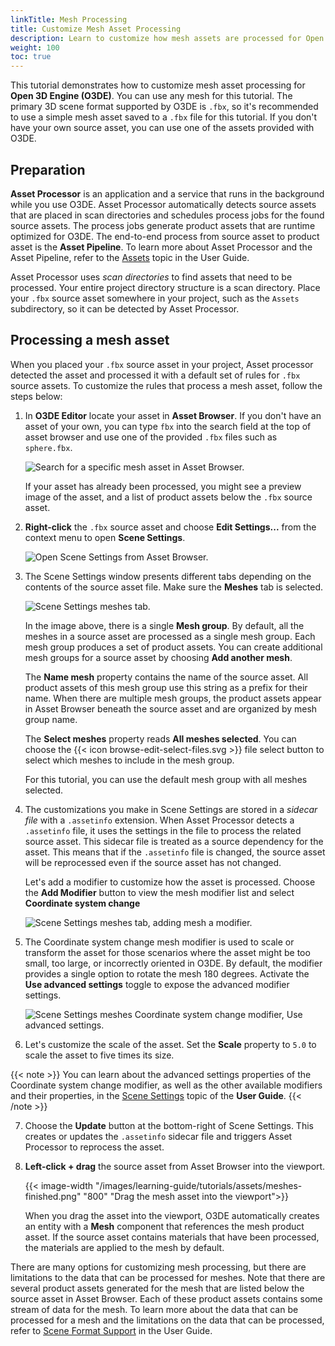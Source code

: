 ```yaml
---
linkTitle: Mesh Processing
title: Customize Mesh Asset Processing
description: Learn to customize how mesh assets are processed for Open 3D Engine (O3DE) with Scene Settings.
weight: 100
toc: true
---
```


This tutorial demonstrates how to customize mesh asset processing for **Open 3D Engine (O3DE)**. You can use any mesh for this tutorial. The primary 3D scene format supported by O3DE is `.fbx`, so it's recommended to use a simple mesh asset saved to a `.fbx` file for this tutorial. If you don't have your own source asset, you can use one of the assets provided with O3DE.

## Preparation

**Asset Processor** is an application and a service that runs in the background while you use O3DE. Asset Processor automatically detects source assets that are placed in scan directories and schedules process jobs for the found source assets. The process jobs generate product assets that are runtime optimized for O3DE. The end-to-end process from source asset to product asset is the **Asset Pipeline**. To learn more about Asset Processor and the Asset Pipeline, refer to the [Assets](/docs/user-guide/assets/) topic in the User Guide.

Asset Processor uses *scan directories* to find assets that need to be processed. Your entire project directory structure is a scan directory. Place your `.fbx` source asset somewhere in your project, such as the `Assets` subdirectory, so it can be detected by Asset Processor.

## Processing a mesh asset

When you placed your `.fbx` source asset in your project, Asset processor detected the asset and processed it with a default set of rules for `.fbx` source assets. To customize the rules that process a mesh asset, follow the steps below:

1. In **O3DE Editor** locate your asset in **Asset Browser**. If you don't have an asset of your own, you can type `fbx` into the search field at the top of asset browser and use one of the provided `.fbx` files such as `sphere.fbx`.

    ![ Search for a specific mesh asset in Asset Browser. ](/images/learning-guide/tutorials/assets/meshes-search-asset-browser.png)

    If your asset has already been processed, you might see a preview image of the asset, and a list of product assets below the `.fbx` source asset.

1. **Right-click** the `.fbx` source asset and choose **Edit Settings...** from the context menu to open **Scene Settings**.


    ![ Open Scene Settings from Asset Browser. ](/images/learning-guide/tutorials/assets/meshes-edit-settings.png)

1. The Scene Settings window presents different tabs depending on the contents of the source asset file. Make sure the **Meshes** tab is selected.

    ![ Scene Settings meshes tab. ](/images/learning-guide/tutorials/assets/meshes-scene-settings.png)

    In the image above, there is a single **Mesh group**. By default, all the meshes in a source asset are processed as a single mesh group. Each mesh group produces a set of product assets. You can create additional mesh groups for a source asset by choosing **Add another mesh**.
    
    The **Name mesh** property contains the name of the source asset. All product assets of this mesh group use this string as a prefix for their name. When there are multiple mesh groups, the product assets appear in Asset Browser beneath the source asset and are organized by mesh group name.

    The **Select meshes** property reads **All meshes selected**. You can choose the {{< icon browse-edit-select-files.svg >}} file select button to select which meshes to include in the mesh group.

    For this tutorial, you can use the default mesh group with all meshes selected.

1. The customizations you make in Scene Settings are stored in a *sidecar file* with a `.assetinfo` extension. When Asset Processor detects a `.assetinfo` file, it uses the settings in the file to process the related source asset. This sidecar file is treated as a source dependency for the asset. This means that if the `.assetinfo` file is changed, the source asset will be reprocessed even if the source asset has not changed.

    Let's add a modifier to customize how the asset is processed. Choose the **Add Modifier** button to view the mesh modifier list and select **Coordinate system change**

    ![ Scene Settings meshes tab, adding mesh a modifier. ](/images/learning-guide/tutorials/assets/meshes-coordinate-system-change.png)

1. The Coordinate system change mesh modifier is used to scale or transform the asset for those scenarios where the asset might be too small, too large, or incorrectly oriented in O3DE. By default, the modifier provides a single option to rotate the mesh 180 degrees. Activate the **Use advanced settings** toggle to expose the advanced modifier settings.

    ![ Scene Settings meshes Coordinate system change modifier, Use advanced settings. ](/images/learning-guide/tutorials/assets/meshes-use-advanced-settings.png)

1. Let's customize the scale of the asset. Set the **Scale** property to `5.0` to scale the asset to five times its size.

{{< note >}}
You can learn about the advanced settings properties of the Coordinate system change modifier, as well as the other available modifiers and their properties, in the [Scene Settings](/docs/user-guide/assets/scene-settings) topic of the **User Guide**.
{{< /note >}}

7. Choose the **Update** button at the bottom-right of Scene Settings. This creates or updates the `.assetinfo` sidecar file and triggers Asset Processor to reprocess the asset.

8. **Left-click + drag** the source asset from Asset Browser into the viewport.

    {{< image-width "/images/learning-guide/tutorials/assets/meshes-finished.png" "800" "Drag the mesh asset into the viewport">}}

    When you drag the asset into the viewport, O3DE automatically creates an entity with a **Mesh** component that references the mesh product asset. If the source asset contains materials that have been processed, the materials are applied to the mesh by default.

There are many options for customizing mesh processing, but there are limitations to the data that can be processed for meshes. Note that there are several product assets generated for the mesh that are listed below the source asset in Asset Browser. Each of these product assets contains some stream of data for the mesh. To learn more about the data that can be processed for a mesh and the limitations on the data that can be processed, refer to [Scene Format Support](/docs/user-guide/assets/scene-settings/scene-format-support) in the User Guide.

